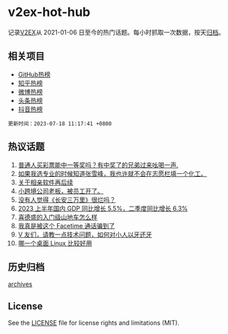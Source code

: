 # v2ex-hot-hub

 记录[V2EX](https://www.v2ex.com/)从 2021-01-06 日至今的热门话题。每小时抓取一次数据，按天[归档](archives)。
 
 ## 相关项目

- [GitHub热榜](https://github.com/lonnyzhang423/github-hot-hub)
- [知乎热榜](https://github.com/lonnyzhang423/zhihu-hot-hub)
- [微博热榜](https://github.com/lonnyzhang423/weibo-hot-hub)
- [头条热榜](https://github.com/lonnyzhang423/toutiao-hot-hub)
- [抖音热榜](https://github.com/lonnyzhang423/douyin-hot-hub)


 `更新时间：2023-07-18 11:17:41 +0800`

## 热议话题

1. [普通人买彩票能中一等奖吗？有中奖了的兄弟过来吆喝一声.](https://www.v2ex.com/t/957375)
1. [如果我选专业的时候知道张雪峰，我也许就不会在志愿栏填一个化工。](https://www.v2ex.com/t/957346)
1. [关于相亲软件再后续](https://www.v2ex.com/t/957356)
1. [小跨境公司老板，被员工开了。](https://www.v2ex.com/t/957526)
1. [没有人觉得《长安三万里》很烂吗？](https://www.v2ex.com/t/957462)
1. [2023 上半年国内 GDP 同比增长 5.5%，二季度同比增长 6.3%](https://www.v2ex.com/t/957401)
1. [喜德盛的入门级山地车怎么样](https://www.v2ex.com/t/957592)
1. [我真是被这个 Facetime 通话骗到了](https://www.v2ex.com/t/957370)
1. [V 友们，请教一点技术问题，如何对小人以牙还牙](https://www.v2ex.com/t/957380)
1. [哪一个桌面 Linux 比较好用](https://www.v2ex.com/t/957493)

## 历史归档

[archives](archives)

## License

See the [LICENSE](LICENSE) file for license rights and limitations (MIT).
